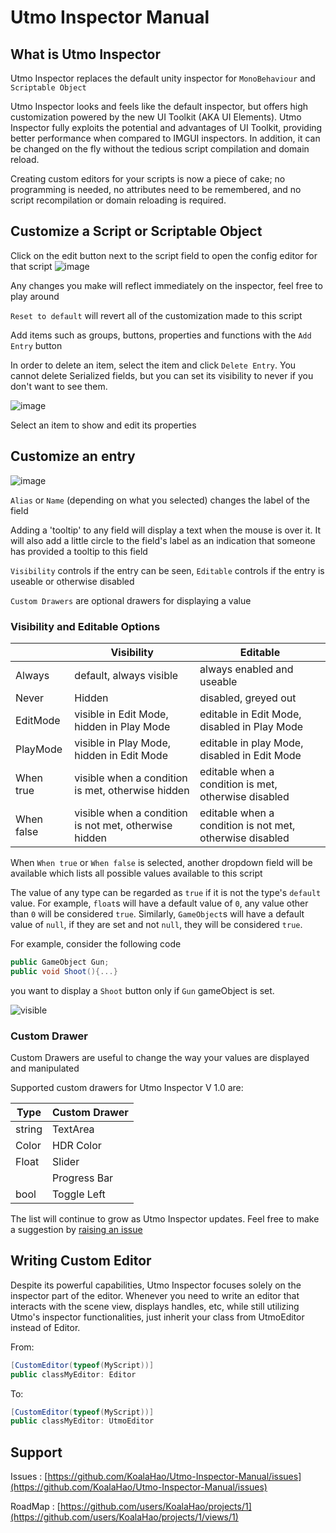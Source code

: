 # Utmo Inspector Manual

## What is Utmo Inspector

Utmo Inspector replaces the default unity inspector for `MonoBehaviour` and `Scriptable Object`

Utmo Inspector looks and feels like the default inspector, but offers high customization powered by the new UI Toolkit (AKA UI Elements). Utmo Inspector fully exploits the potential and advantages of UI Toolkit, providing better performance when compared to IMGUI inspectors. In addition, it can be changed on the fly without the tedious script compilation and domain reload.

Creating custom editors for your scripts is now a piece of cake; no programming is needed, no attributes need to be remembered, and no script recompilation or domain reloading is required.

## Customize a Script or Scriptable Object

Click on the edit button next to the script field to open the config editor for that script
![image](https://user-images.githubusercontent.com/19798828/168411471-f054ec6c-136b-4f4a-91b2-6441dacafb52.png)

Any changes you make will reflect immediately on the inspector, feel free to play around

`Reset to default` will revert all of the customization made to this script

Add items such as groups, buttons, properties and functions with the `Add Entry` button

In order to delete an item, select the item and click `Delete Entry`. You cannot delete Serialized fields, but you can set its visibility to never if you don't want to see them.

![image](https://user-images.githubusercontent.com/19798828/168411490-e90f7ba3-f464-457a-9905-70ff0f4afede.png)

Select an item to show and edit its properties

## Customize an entry

![image](https://user-images.githubusercontent.com/19798828/168411518-6e4f0e7c-a2b4-496b-9b3f-a283efb634b9.png)

`Alias` or `Name` (depending on what you selected) changes the label of the field

Adding a 'tooltip' to any field will display a text when the mouse is over it. It will also add a little circle to the field's label as an indication that someone has provided a tooltip to this field

`Visibility` controls if the entry can be seen, `Editable` controls if the entry is useable or otherwise disabled

`Custom Drawers` are optional drawers for displaying a value

### Visibility and Editable Options

|  | Visibility | Editable |
| --- | --- | --- |
| Always | default, always visible | always enabled and useable |
| Never | Hidden | disabled, greyed out |
| EditMode | visible in Edit Mode, hidden in Play Mode  | editable in Edit Mode, disabled in Play Mode |
| PlayMode | visible in Play Mode, hidden in Edit Mode | editable in play Mode, disabled in Edit Mode |
| When true | visible when a condition is met, otherwise hidden | editable when a condition is met, otherwise disabled |
| When false | visible when a condition is not met, otherwise hidden | editable when a condition is not met, otherwise disabled |

When `When true` or `When false` is selected, another dropdown field will be available which lists all possible values available to this script

The value of any type can be regarded as `true` if it is not the type's `default` value. For example, `float`s will have a default value of `0`, any value other than `0` will be considered `true`. Similarly, `GameObject`s will have a default value of `null`, if they are set and not `null`, they will be considered `true`.

For example, consider the following code

```csharp
public GameObject Gun;
public void Shoot(){...}
```

you want to display a `Shoot` button only if `Gun` gameObject is set. 

![visible](https://user-images.githubusercontent.com/19798828/168411532-26329672-8206-4c91-91e9-8b450fee1216.gif)


### Custom Drawer

Custom Drawers are useful to change the way your values are displayed and manipulated

Supported custom drawers for Utmo Inspector V 1.0 are:

| Type | Custom Drawer |
| --- | --- |
| string | TextArea |
| Color | HDR Color |
| Float | Slider |
|  | Progress Bar |
| bool | Toggle Left |

The list will continue to grow as Utmo Inspector updates. Feel free to make a suggestion by [raising an issue](https://github.com/KoalaHao/Utmo-Inspector-Manual/issues)

## Writing Custom Editor

Despite its powerful capabilities, Utmo Inspector focuses solely on the inspector part of the editor. Whenever you need to write an editor that interacts with the scene view, displays handles, etc, while still utilizing Utmo's inspector functionalities, just inherit your class from UtmoEditor instead of Editor.

From:

```csharp
[CustomEditor(typeof(MyScript))]
public classMyEditor: Editor
```

To:

```csharp
[CustomEditor(typeof(MyScript))]
public classMyEditor: UtmoEditor
```

## Support

Issues : [https://github.com/KoalaHao/Utmo-Inspector-Manual/issues](https://github.com/KoalaHao/Utmo-Inspector-Manual/issues)

RoadMap : [https://github.com/users/KoalaHao/projects/1](https://github.com/users/KoalaHao/projects/1/views/1)
